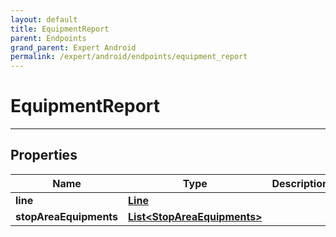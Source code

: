 ```yaml
---
layout: default
title: EquipmentReport
parent: Endpoints
grand_parent: Expert Android
permalink: /expert/android/endpoints/equipment_report
---
```


# EquipmentReport

---

## Properties

| Name | Type | Description | Notes
| ------------ | ------------- | ------------- | -------------
**line** | [**Line**](/navitia_sdk_docs/expert/android/endpoints/line) |  |  [optional]
**stopAreaEquipments** | [**List&lt;StopAreaEquipments&gt;**](/navitia_sdk_docs/expert/android/endpoints/stop_area_equipments) |  |  [optional]



